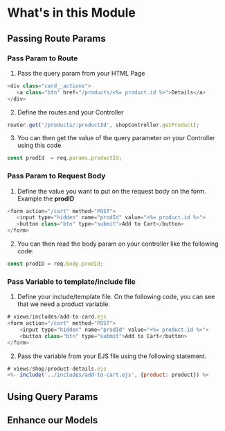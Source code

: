 # What's in this Module

## Passing Route Params
### Pass Param to Route
1. Pass the query param from your HTML Page
```javascript
<div class="card__actions">
   <a class="btn" href="/products/<%= product.id %>">Details</a>
</div>
```
2. Define the routes and your Controller
```javascript
router.get('/products/:productId', shopController.getProduct);
```
3. You can then get the value of the query parameter on your Controller using this code
```javascript
const prodId  = req.params.productId;
```

### Pass Param to Request Body
1. Define the value you want to put on the request body on the form. Example the **prodID** 
```javascript
<form action="/cart" method="POST">
   <input type="hidden" name="prodId" value="<%= product.id %>">
   <button class="btn" type="submit">Add to Cart</button>
</form>
```
2. You can then read the body param on your controller like the following code:
```javascript
const prodID = req.body.prodId;
```

### Pass Variable to template/include file
1. Define your include/template file. On the following code, you can see that we need a product variable.
```javascript
# views/includes/add-to-card.ejs
<form action="/cart" method="POST">
    <input type="hidden" name="prodId" value="<%= product.id %>">
    <button class="btn" type="submit">Add to Cart</button>
</form>
```
2. Pass the variable from your EJS file using the following statement. 
```javascript
# views/shop/product-details.ejs
<%- include('../includes/add-to-cart.ejs', {product: product}) %>
```

## Using Query Params


## Enhance our Models